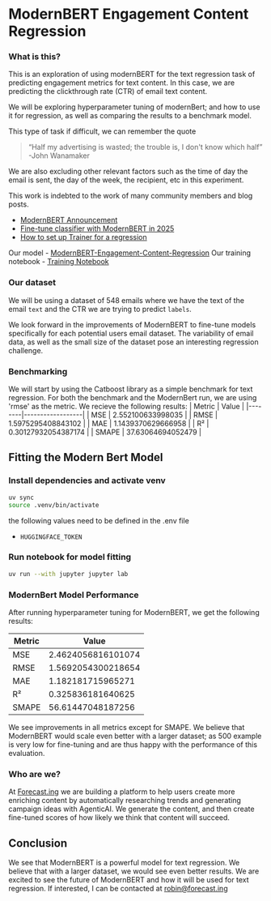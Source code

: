 
# ModernBERT Engagement Content Regression
### What is this?

This is an exploration of using modernBERT for the text regression task of predicting engagement metrics for text content. In this case, we are predicting the clickthrough rate (CTR) of email text content.

We will be exploring hyperparameter tuning of modernBert; and how to use it for regression, as well as comparing the results to a benchmark model.

This type of task if difficult, we can remember the quote
> “Half my advertising is wasted; the trouble is, I don't know which half”
> -John Wanamaker

We are also excluding other relevant factors such as the time of day the email is sent, the day of the week, the recipient, etc in this experiment.

This work is indebted to the work of many community members and blog posts.
- [ModernBERT Announcement](https://huggingface.co/blog/modernbert)
- [Fine-tune classifier with ModernBERT in 2025](https://www.philschmid.de/fine-tune-modern-bert-in-2025)
- [How to set up Trainer for a regression](https://discuss.huggingface.co/t/how-to-set-up-trainer-for-a-regression/12994)


Our model - [ModernBERT-Engagement-Content-Regression](https://huggingface.co/Forecast-ing/modernBERT-content-regression)
Our training notebook - [Training Notebook](https://github.com/Forecast-ing/modernbert-content-regression/blob/main/model_training.ipynb)

### Our dataset
We will be using a dataset of 548 emails where we have the text of the email `text` and the CTR we are trying to predict `labels`.

We look forward in the improvements of ModernBERT to fine-tune models specifically for each potential users email dataset. The variability of email data, as well as the small size of the dataset pose an interesting regression challenge.

### Benchmarking
We will start by using the Catboost library as a simple benchmark for text regression. For both the benchmark and the ModernBert run, we are using 'rmse' as the metric.
We recieve the following results:
| Metric | Value            |
|--------|------------------|
| MSE    | 2.552100633998035 |
| RMSE   | 1.5975295408843102 |
| MAE    | 1.1439370629666958 |
| R²     | 0.30127932054387174 |
| SMAPE  | 37.63064694052479 |

## Fitting the Modern Bert Model

### Install dependencies and activate venv
```bash
uv sync
source .venv/bin/activate
```
the following values need to be defined in the .env file
- `HUGGINGFACE_TOKEN`

### Run notebook for model fitting

```bash
uv run --with jupyter jupyter lab
```

### ModernBert Model Performance
After running hyperparameter tuning for ModernBERT, we get the following results:

| Metric | Value            |
|--------|------------------|
| MSE    | 2.4624056816101074 |
| RMSE   | 1.5692054300218654 |
| MAE    | 1.182181715965271 |
| R²     | 0.325836181640625 |
| SMAPE  | 56.61447048187256 |

We see improvements in all metrics except for SMAPE. We believe that ModernBERT would scale even better with a larger dataset; as 500 example is very low for fine-tuning and are thus happy with the performance of this evaluation.

### Who are we?
At [Forecast.ing](https://forecast.ing) we are building a platform to help users create more enriching content by automatically researching trends and generating campaign ideas with AgenticAI. 
We generate the content, and then create fine-tuned scores of how likely we think that content will succeed.

## Conclusion
We see that ModernBERT is a powerful model for text regression. We believe that with a larger dataset, we would see even better results. We are excited to see the future of ModernBERT and how it will be used for text regression.
If interested, I can be contacted at robin@forecast.ing
